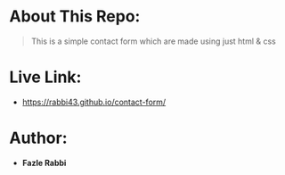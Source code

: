 # About This Repo:
> This is a simple contact form which are made using just html & css

# Live Link:
- https://rabbi43.github.io/contact-form/

# Author:
- **Fazle Rabbi**




